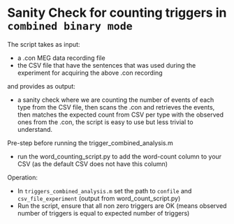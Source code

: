 # Sanity Check for counting triggers in `combined binary mode`

The script takes as input:
- a .con MEG data recording file
- the CSV file that have the sentences that was used during the experiment for acquiring the above .con recording

and provides as output:
- a sanity check where we are counting the number of events of each type from the CSV file, then scans the .con and retrieves the events, then matches the expected count from CSV per type with the observed ones from the .con, the script is easy to use but less trivial to understand.


Pre-step before running the trigger_combined_analysis.m

- run the word_counting_script.py to add the word-count column to your CSV (as the default CSV does not have this column)


Operation:
- In `triggers_combined_analysis.m` set the path to `confile` and `csv_file_experiment` (output from word_count_script.py)
- Run the script, ensure that all non zero triggers are OK (means observed number of triggers is equal to expected number of triggers)
